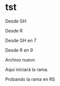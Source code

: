 # tst

Desde GH

Desde R

Desde GH en 7

Desde R en 9

Archivo nuevo


Aquí iniciará la rama.

Probando la rama en RS

[comment]: # (This actually is the most platform independent comment)
